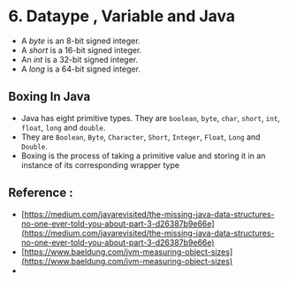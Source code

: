 # 6. Dataype , Variable and Java

* A _byte_ is an 8-bit signed integer.
* A _short_ is a 16-bit signed integer.
* An _int_ is a 32-bit signed integer.
* A _long_ is a 64-bit signed integer.

## Boxing In Java

* Java has eight primitive types. They are `boolean`, `byte`, `char`, `short`, `int`, `float`, `long` and `double`. 
* They are `Boolean`, `Byte`, `Character`, `Short`, `Integer`, `Float`, `Long` and `Double`.
* Boxing is the process of taking a primitive value and storing it in an instance of its corresponding wrapper type

## Reference  :

* [https://medium.com/javarevisited/the-missing-java-data-structures-no-one-ever-told-you-about-part-3-d26387b9e66e](https://medium.com/javarevisited/the-missing-java-data-structures-no-one-ever-told-you-about-part-3-d26387b9e66e)
* [https://www.baeldung.com/jvm-measuring-object-sizes](https://www.baeldung.com/jvm-measuring-object-sizes)
* 
